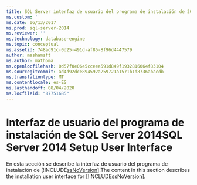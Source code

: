 ```yaml
---
title: SQL Server interfaz de usuario del programa de instalación de 2014 | Microsoft Docs
ms.custom: ''
ms.date: 06/13/2017
ms.prod: sql-server-2014
ms.reviewer: ''
ms.technology: database-engine
ms.topic: conceptual
ms.assetid: 748ad91c-0d25-491d-af85-8f96d4447579
author: mashamsft
ms.author: mathoma
ms.openlocfilehash: 0d57f0e06e5cceee591d849f1932816064f83104
ms.sourcegitcommit: ad4d92dce894592a259721a1571b1d8736abacdb
ms.translationtype: MT
ms.contentlocale: es-ES
ms.lasthandoff: 08/04/2020
ms.locfileid: "87751685"
---
```

# <a name="sql-server-2014-setup-user-interface"></a><span data-ttu-id="b0386-102">Interfaz de usuario del programa de instalación de SQL Server 2014</span><span class="sxs-lookup"><span data-stu-id="b0386-102">SQL Server 2014 Setup User Interface</span></span>
  <span data-ttu-id="b0386-103">En esta sección se describe la interfaz de usuario del programa de instalación de [!INCLUDE[ssNoVersion](../../includes/ssnoversion-md.md)].</span><span class="sxs-lookup"><span data-stu-id="b0386-103">The content in this section describes the installation user interface for [!INCLUDE[ssNoVersion](../../includes/ssnoversion-md.md)].</span></span>  
  
  
